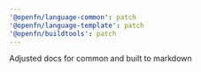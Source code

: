 ```yaml
---
'@openfn/language-common': patch
'@openfn/language-template': patch
'@openfn/buildtools': patch
---
```


Adjusted docs for common and built to markdown
